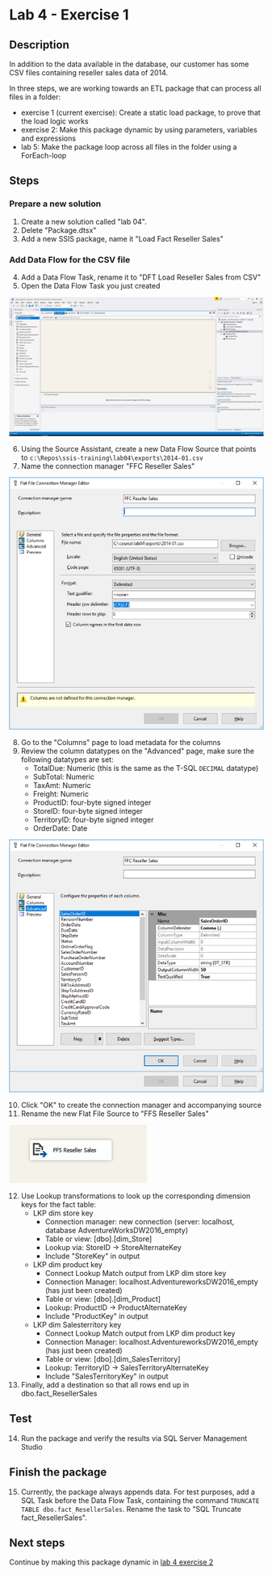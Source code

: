 # Lab 4 - Exercise 1

## Description

In addition to the data available in the database, our customer has some CSV files containing reseller sales data of 2014.

In three steps, we are working towards an ETL package that can process all files in a folder:

* exercise 1 (current exercise): Create a static load package, to prove that the load logic works
* exercise 2: Make this package dynamic by using parameters, variables and expressions
* lab 5: Make the package loop across all files in the folder using a ForEach-loop

## Steps

### Prepare a new solution

1. Create a new solution called "lab 04".
2. Delete "Package.dtsx"
3. Add a new SSIS package, name it "Load Fact Reseller Sales"

### Add Data Flow for the CSV file

4. Add a Data Flow Task, rename it to "DFT Load Reseller Sales from CSV"
5. Open the Data Flow Task you just created

![Data Flow Task opened](img/1_DFT_opened.png)

6. Using the Source Assistant, create a new Data Flow Source that points to `c:\Repos\ssis-training\lab04\exports\2014-01.csv`
7. Name the connection manager "FFC Reseller Sales"

![Flat File Connection manager](img/3_FFC_setup.png)

8. Go to the "Columns" page to load metadata for the columns
9. Review the column datatypes on the "Advanced" page, make sure the following datatypes are set:
   * TotalDue: Numeric (this is the same as the T-SQL `DECIMAL` datatype)
   * SubTotal: Numeric
   * TaxAmt: Numeric
   * Freight: Numeric
   * ProductID: four-byte signed integer
   * StoreID: four-byte signed integer
   * TerritoryID: four-byte signed integer
   * OrderDate: Date

![Advanced page](img/4_Advanced_page.png)

10. Click "OK" to create the connection manager and accompanying source
11. Rename the new Flat File Source to "FFS Reseller Sales"

![FFS Reseller Sales](img/5_FFS.png)

12. Use Lookup transformations to look up the corresponding dimension keys for the fact table:
    * LKP dim store key
      * Connection manager: new connection (server: localhost, database AdventureWorksDW2016_empty)
      * Table or view: [dbo].[dim_Store]
      * Lookup via: StoreID -> StoreAlternateKey
      * Include "StoreKey" in output
    * LKP dim product key
      * Connect Lookup Match output from LKP dim store key
      * Connection Manager: localhost.AdventureworksDW2016_empty (has just been created)
      * Table or view: [dbo].[dim_Product]
      * Lookup: ProductID -> ProductAlternateKey
      * Include "ProductKey" in output
    * LKP dim Salesterritory key
      * Connect Lookup Match output from LKP dim product key
      * Connection Manager: localhost.AdventureworksDW2016_empty (has just been created)
      * Table or view: [dbo].[dim_SalesTerritory]
      * Lookup: TerritoryID -> SalesTerritoryAlternateKey
      * Include "SalesTerritoryKey" in output
13. Finally, add a destination so that all rows end up in dbo.fact_ResellerSales

## Test

14. Run the package and verify the results via SQL Server Management Studio

## Finish the package

15. Currently, the package always appends data. For test purposes, add a SQL Task before the Data Flow Task, containing the command `TRUNCATE TABLE dbo.fact_ResellerSales`. Rename the task to "SQL Truncate fact_ResellerSales".

## Next steps

Continue by making this package dynamic in [lab 4 exercise 2](../Exercise%202/Lab%204%20Exercise%202.md)